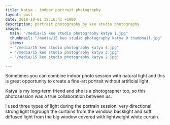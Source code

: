 ```yaml
---
title: Katya - indoor portrait photography
layout: post
date: 2018-10-01 19:16:41 +1000
description: portrait photography by keo studio photography
images:
  main: "/media/15 keo studio photography katya 1.jpg"
  thumbnail: "/media/15 keo studio photography katya 0 thumbnail.jpg"
  items:
  - "/media/15 keo studio photography katya 4.jpg"
  - "/media/15 keo studio photography katya 3.jpg"
  - "/media/15 keo studio photography katya 2.jpg"

---
```

Sometimes you can combine indoor photo session with natural light and this is great opportunity to create a fine-art portrait without artificial light.

Katya is my long-term friend and she is a photographer too, so this photosession was a true collaboration between us.

I used three types of light during the portrain session: very directional strong light thgrough the curtains from the window, backlight and soft diffused light from the big window covered with lightweight white curtain.